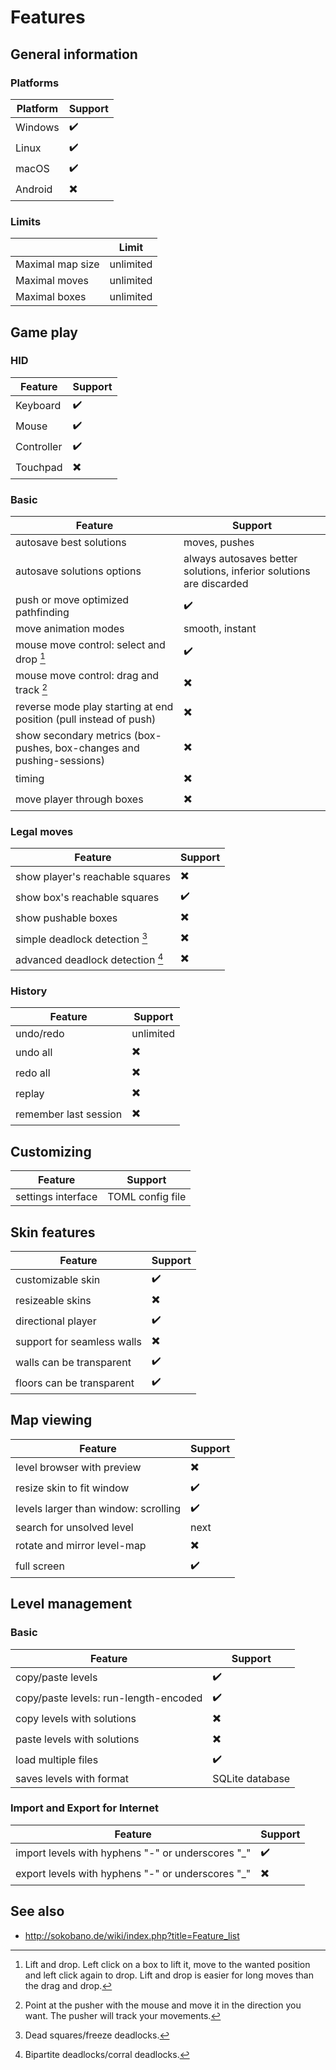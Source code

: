 # Features

## General information

### Platforms

| Platform | Support                  |
| -------- | ------------------------ |
| Windows  | :heavy_check_mark:       |
| Linux    | :heavy_check_mark:       |
| macOS    | :heavy_check_mark:       |
| Android  | :heavy_multiplication_x: |

### Limits

|                  | Limit     |
| ---------------- | --------- |
| Maximal map size | unlimited |
| Maximal moves    | unlimited |
| Maximal boxes    | unlimited |

## Game play

### HID

| Feature    | Support                  |
| ---------- | ------------------------ |
| Keyboard   | :heavy_check_mark:       |
| Mouse      | :heavy_check_mark:       |
| Controller | :heavy_check_mark:       |
| Touchpad   | :heavy_multiplication_x: |

### Basic

| Feature                                                               | Support                                                             |
| --------------------------------------------------------------------- | ------------------------------------------------------------------- |
| autosave best solutions                                               | moves, pushes                                                       |
| autosave solutions options                                            | always autosaves better solutions, inferior solutions are discarded |
| push or move optimized pathfinding                                    | :heavy_check_mark:                                                  |
| move animation modes                                                  | smooth, instant                                                     |
| mouse move control: select and drop [^1]                              | :heavy_check_mark:                                                  |
| mouse move control: drag and track [^2]                               | :heavy_multiplication_x:                                            |
| reverse mode play starting at end position (pull instead of push)     | :heavy_multiplication_x:                                            |
| show secondary metrics (box-pushes, box-changes and pushing-sessions) | :heavy_multiplication_x:                                            |
| timing                                                                | :heavy_multiplication_x:                                            |
| move player through boxes                                             | :heavy_multiplication_x:                                            |

[^1]: Lift and drop. Left click on a box to lift it, move to the wanted position and left click again to drop. Lift and drop is easier for long moves than the drag and drop.
[^2]: Point at the pusher with the mouse and move it in the direction you want. The pusher will track your movements.

### Legal moves

| Feature                          | Support                  |
| -------------------------------- | ------------------------ |
| show player's reachable squares  | :heavy_multiplication_x: |
| show box's reachable squares     | :heavy_check_mark:       |
| show pushable boxes              | :heavy_multiplication_x: |
| simple deadlock detection [^3]   | :heavy_multiplication_x: |
| advanced deadlock detection [^4] | :heavy_multiplication_x: |

[^3]: Dead squares/freeze deadlocks.
[^4]: Bipartite deadlocks/corral deadlocks.

### History

| Feature               | Support                  |
| --------------------- | ------------------------ |
| undo/redo             | unlimited                |
| undo all              | :heavy_multiplication_x: |
| redo all              | :heavy_multiplication_x: |
| replay                | :heavy_multiplication_x: |
| remember last session | :heavy_multiplication_x: |

## Customizing

| Feature            | Support          |
| ------------------ | ---------------- |
| settings interface | TOML config file |

## Skin features

| Feature                    | Support                  |
| -------------------------- | ------------------------ |
| customizable skin          | :heavy_check_mark:       |
| resizeable skins           | :heavy_multiplication_x: |
| directional player         | :heavy_check_mark:       |
| support for seamless walls | :heavy_multiplication_x: |
| walls can be transparent   | :heavy_check_mark:       |
| floors can be transparent  | :heavy_check_mark:       |

## Map viewing

| Feature                              | Support                  |
| ------------------------------------ | ------------------------ |
| level browser with preview           | :heavy_multiplication_x: |
| resize skin to fit window            | :heavy_check_mark:       |
| levels larger than window: scrolling | :heavy_check_mark:       |
| search for unsolved level            | next                     |
| rotate and mirror level-map          | :heavy_multiplication_x: |
| full screen                          | :heavy_check_mark:       |

## Level management

### Basic

| Feature                               | Support                  |
| ------------------------------------- | ------------------------ |
| copy/paste levels                     | :heavy_check_mark:       |
| copy/paste levels: run-length-encoded | :heavy_check_mark:       |
| copy levels with solutions            | :heavy_multiplication_x: |
| paste levels with solutions           | :heavy_multiplication_x: |
| load multiple files                   | :heavy_check_mark:       |
| saves levels with format              | SQLite database          |

### Import and Export for Internet

| Feature                                           | Support                  |
| ------------------------------------------------- | ------------------------ |
| import levels with hyphens "-" or underscores "_" | :heavy_check_mark:       |
| export levels with hyphens "-" or underscores "_" | :heavy_multiplication_x: |

## See also

- <http://sokobano.de/wiki/index.php?title=Feature_list>
